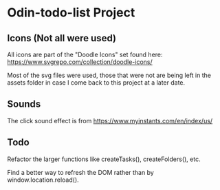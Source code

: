 # Odin-todo-list Project

## Icons (Not all were used)
All icons are part of the "Doodle Icons" set found here: https://www.svgrepo.com/collection/doodle-icons/

Most of the svg files were used, those that were not are being left in the assets folder in case I come back to this project at a later date.

## Sounds
The click sound effect is from https://www.myinstants.com/en/index/us/

## Todo
Refactor the larger functions like createTasks(), createFolders(), etc.

Find a better way to refresh the DOM rather than by window.location.reload().
